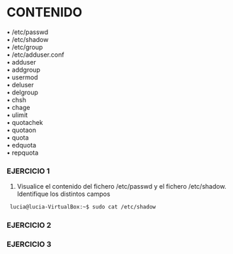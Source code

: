 # CONTENIDO
• /etc/passwd\
• /etc/shadow\
• /etc/group\
• /etc/adduser.conf\
• adduser\
• addgroup\
• usermod\
• deluser\
• delgroup\
• chsh\
• chage\
• ulimit\
• quotachek\
• quotaon\
• quota\
• edquota\
• repquota

### EJERCICIO 1
1. Visualice el contenido del fichero /etc/passwd y el fichero /etc/shadow. Identifique los distintos campos
```bash
 lucia@lucia-VirtualBox:~$ sudo cat /etc/shadow
```
### EJERCICIO 2

### EJERCICIO 3
